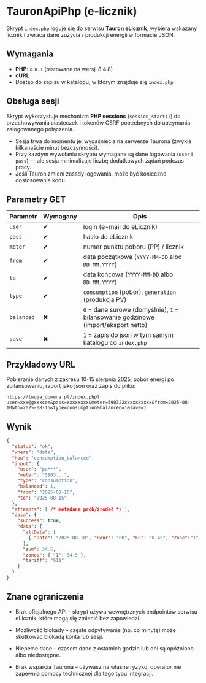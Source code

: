 # TauronApiPhp (e-licznik)

Skrypt `index.php` loguje się do serwisu **Tauron eLicznik**, wybiera wskazany licznik i zwraca dane zużycia / produkcji energii w formacie JSON.

## Wymagania

- **PHP**: ≥ `8.1` (testowane na wersji 8.4.8)
- **cURL**
- Dostęp do zapisu w katalogu, w którym znajduje się `index.php`

## Obsługa sesji

Skrypt wykorzystuje mechanizm **PHP sessions** (`session_start()`) do przechowywania ciasteczek i tokenów CSRF potrzebnych do utrzymania zalogowanego połączenia.  

- Sesja trwa do momentu jej wygaśnięcia na serwerze Taurona (zwykle kilkanaście minut bezczynności).  
- Przy każdym wywołaniu skryptu wymagane są dane logowania (`user` i `pass`) — ale sesja minimalizuje liczbę dodatkowych żądań podczas pracy.  
- Jeśli Tauron zmieni zasady logowania, może być konieczne dostosowanie kodu.

## Parametry GET

| Parametr   | Wymagany | Opis |
|------------|----------|------|
| `user`     | ✔        | login (e-mail do eLicznik) |
| `pass`     | ✔        | hasło do eLicznik |
| `meter`    | ✔        | numer punktu poboru (PP) / licznik |
| `from`     | ✔        | data początkowa (`YYYY-MM-DD` albo `DD.MM.YYYY`) |
| `to`       | ✔        | data końcowa (`YYYY-MM-DD` albo `DD.MM.YYYY`) |
| `type`     | ✔        | `consumption` (pobór), `generation` (produkcja PV) |
| `balanced` | ✖        | `0` = dane surowe (domyślnie), `1` = bilansowanie godzinowe (import/eksport netto) |
| `save`     | ✖        | `1` = zapis do json w tym samym katalogu co `index.php` |

## Przykładowy URL

Pobieranie danych z zakresu 10-15 sierpnia 2025, pobór energi po zbilansowaniu, raport jako json oraz zapis do pliku:

`https://twoja_domena.pl/index.php?user=xxx@gxxxcom&pass=xxxxxxxx&meter=590322xxxxxxxxxx&from=2025-08-10&to=2025-08-15&type=consumption&balanced=1&save=1`

## Wynik

```json
{
  "status": "ok",
  "where": "data",
  "how": "consumption_balanced",
  "input": {
    "user": "pa***",
    "meter": "5903...",
    "type": "consumption",
    "balanced": 1,
    "from": "2025-08-10",
    "to": "2025-08-15"
  },
  "attempts": [ /* metadane prób/źródeł */ ],
  "data": {
    "success": true,
    "data": {
      "allData": [
        { "Date": "2025-08-10", "Hour": "00", "EC": "0.45", "Zone":"1","ZoneName":"Cała doba","Taryfa":"G11" }
      ],
      "sum": 34.5,
      "zones": { "1": 34.5 },
      "tariff": "G11"
    }
  }
}
```

## Znane ograniczenia

- Brak oficjalnego API – skrypt używa wewnętrznych endpointów serwisu eLicznik, które mogą się zmienić bez zapowiedzi.

- Możliwość blokady – częste odpytywanie (np. co minutę) może skutkować blokadą konta lub sesji.

- Niepełne dane – czasem dane z ostatnich godzin lub dni są opóźnione albo niedostępne.

- Brak wsparcia Taurona – używasz na własne ryzyko, operator nie zapewnia pomocy technicznej dla tego typu integracji.
